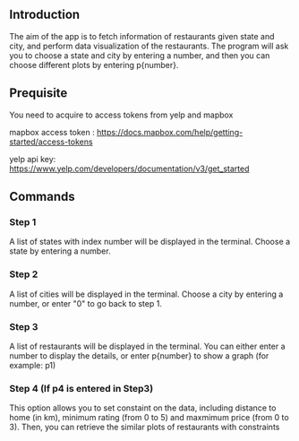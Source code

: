 ## Introduction
The aim of the app is to fetch information of restaurants given state and city, 
and perform data visualization of the restaurants. The program will ask you 
to choose a state and city by entering a number, and then you can choose different plots
by entering p{number}.   

## Prequisite
You need to acquire to access tokens from yelp and mapbox

mapbox access token : https://docs.mapbox.com/help/getting-started/access-tokens

yelp api key: https://www.yelp.com/developers/documentation/v3/get_started


## Commands
### Step 1
A list of states with index number will be displayed in the terminal.
Choose a state by entering a number.

### Step 2
A list of cities will be displayed in the terminal.
Choose a city by entering a number, or enter "0" to go back to step 1.

### Step 3
A list of restaurants will be displayed in the terminal.
You can either enter a number to display the details, 
or enter p{number} to show a graph (for example: p1) 

### Step 4 (If p4 is entered in Step3)
This option allows you to set constaint on the data, including distance to home (in km), 
minimum rating (from 0 to 5) and maxmimum price (from 0 to 3). Then, you can retrieve the similar plots
of restaurants with constraints

